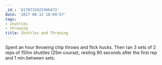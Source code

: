 ```yaml
---
_id_: '8170732423366473'
date: '2017-08-13 18:09:57'
tags:
- shuttles
- throwing
title: Shuttles and Throwing
---
```


Spent an hour throwing chip throws and flick hucks. Then ran 3 sets of 2 reps of 150m shuttles (25m course), resting 90 seconds after the
first rep and 1 min between sets.
